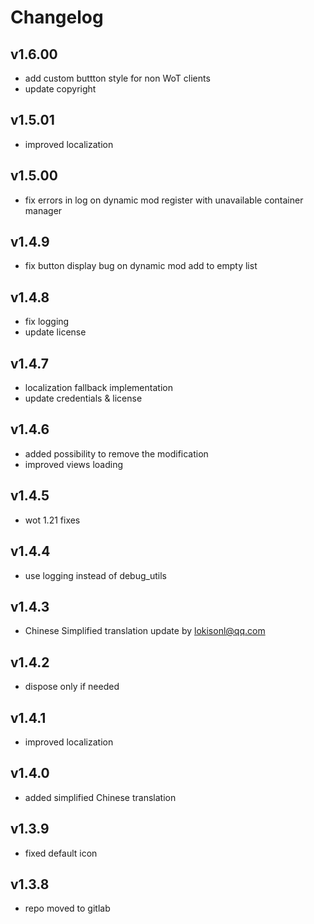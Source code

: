 # Changelog

## v1.6.00

* add custom buttton style for non WoT clients
* update copyright

## v1.5.01

* improved localization

## v1.5.00

* fix errors in log on dynamic mod register with unavailable container manager

## v1.4.9

* fix button display bug on dynamic mod add to empty list

## v1.4.8

* fix logging
* update license

## v1.4.7

* localization fallback implementation
* update credentials & license

## v1.4.6

* added possibility to remove the modification
* improved views loading

## v1.4.5

* wot 1.21 fixes

## v1.4.4

* use logging instead of debug_utils

## v1.4.3

* Chinese Simplified translation update by lokisonl@qq.com

## v1.4.2

* dispose only if needed

## v1.4.1

* improved localization

## v1.4.0

* added simplified Chinese translation

## v1.3.9

* fixed default icon

## v1.3.8

* repo moved to gitlab
